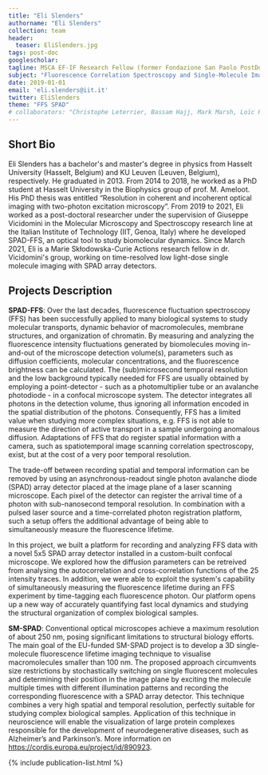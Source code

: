 ```yaml
---
title: "Eli Slenders"
authorname: "Eli Slenders"
collection: team
header:
  teaser: EliSlenders.jpg
tags: post-doc
googlescholar:
tagline: MSCA EF-IF Research Fellow (former Fondazione San Paolo PostDoc Fellow)
subject: "Fluorescence Correlation Spectroscopy and Single-Molecule Imaging"
date: 2019-01-01
email: 'eli.slenders@iit.it'
twitter: EliSlenders  
theme: "FFS SPAD"
# collaborators: "Christophe Leterrier, Bassam Hajj, Mark Marsh, Loïc Royer, Joe Grove"
---
```


<h2>Short Bio</h2>
Eli Slenders has a bachelor's and master's degree in physics from Hasselt University (Hasselt, Belgium) and KU Leuven (Leuven, Belgium), respectively. He graduated in 2013. From 2014 to 2018, he worked as a PhD student at Hasselt University in the Biophysics group of prof. M. Ameloot. His PhD thesis was entitled “Resolution in coherent and incoherent optical imaging with two-photon excitation microscopy”. From 2019 to 2021, Eli worked as a post-doctoral researcher under the supervision of Giuseppe Vicidomini in the Molecular Microscopy and Spectroscopy research line at the Italian Institute of Technology (IIT, Genoa, Italy) where he developed SPAD-FFS, an optical tool to study biomolecular dynamics. Since March 2021, Eli is a Marie Skłodowska-Curie Actions research fellow in dr. Vicidomini's group, working on time-resolved low light-dose single molecule imaging with SPAD array detectors.


<h2>Projects Description</h2>

**SPAD-FFS**: Over the last decades, fluorescence fluctuation spectroscopy (FFS) has been successfully applied to many biological systems to study molecular transports, dynamic behavior of macromolecules, membrane structures, and organization of chromatin. By measuring and analyzing the fluorescence intensity fluctuations generated by biomolecules moving in-and-out of the microscope detection volume(s), parameters such as diffusion coefficients, molecular concentrations, and the fluorescence brightness can be calculated. The (sub)microsecond temporal resolution and the low background typically needed for FFS are usually obtained by employing a point-detector - such as a photomultiplier tube or an avalanche photodiode - in a confocal microscope system. The detector integrates all photons in the detection volume, thus ignoring all information encoded in the spatial distribution of the photons. Consequently, FFS has a limited value when studying more complex situations, e.g. FFS is not able to measure the direction of active transport in a sample undergoing anomalous diffusion. Adaptations of FFS that do register spatial information with a camera, such as spatiotemporal image scanning correlation spectroscopy, exist, but at the cost of a very poor temporal resolution.

The trade-off between recording spatial and temporal information can be removed by using an asynchronous-readout single photon avalanche diode (SPAD) array detector placed at the image plane of a laser scanning microscope. Each pixel of the detector can register the arrival time of a photon with sub-nanosecond temporal resolution. In combination with a pulsed laser source and a time-correlated photon registration platform, such a setup offers the additional advantage of being able to simultaneously measure the fluorescence lifetime.

In this project, we built a platform for recording and analyzing FFS data with a novel 5x5 SPAD array detector installed in a custom-built confocal microscope. We explored how the diffusion parameters can be retreived from analysing the autocorrelation and cross-correlation functions of the 25 intensity traces. In addition, we were able to exploit the system's capability of simultaneously measuring the fluorescence lifetime during an FFS experiment by time-tagging each fluorescence photon. Our platform opens up a new way of accurately quantifying fast local dynamics and studying the structural organization of complex biological samples.

**SM-SPAD**: Conventional optical microscopes achieve a maximum resolution of about 250 nm, posing significant limitations to structural biology efforts. The main goal of the EU-funded SM-SPAD project is to develop a 3D single-molecule fluorescence lifetime imaging technique to visualise macromolecules smaller than 100 nm. The proposed approach circumvents size restrictions by stochastically switching on single fluorescent molecules and determining their position in the image plane by exciting the molecule multiple times with different illumination patterns and recording the corresponding fluorescence with a SPAD array detector. This technique combines a very high spatial and temporal resolution, perfectly suitable for studying complex biological samples. Application of this technique in neuroscience will enable the visualization of large protein complexes responsible for the development of neurodegenerative diseases, such as Alzheimer’s and Parkinson’s. More information on https://cordis.europa.eu/project/id/890923.

<!--{% include author-research-themes.html %}--->
<!--{% include team-member-collaborators.html %}--->
{% include publication-list.html %}
